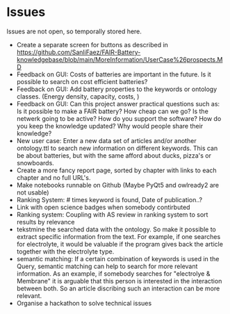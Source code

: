 # Issues
Issues are not open, so temporally stored here. 

+ Create a separate screen for buttons as described in https://github.com/SanliFaez/FAIR-Battery-knowledgebase/blob/main/MoreInformation/UserCase%26prospects.MD
+ Feedback on GUI: Costs of batteries are important in the future. Is it possible to search on cost efficient batteries?
+ Feedback on GUI: Add battery properties to the keywords or ontology classes. (Energy density, capacity, costs, )
+ Feedback on GUI: Can this project answer practical questions such as: Is it possible to make a FAIR battery? How cheap can we go? Is the netwerk going to be active? How do you support the software? How do you keep the knowledge updated? Why would people share their knowledge? 
+ New user case: Enter a new data set of articles and/or another ontology.ttl to search new information on different keywords. This can be about batteries, but with the same afford about ducks, pizza's or snowboards.
+ Create a more fancy report page, sorted by chapter with links to each chapter and no full URL's.
+ Make notebooks runnable on Github (Maybe PyQt5 and owlready2 are not usable)
+ Ranking System: # times keyword is found, Date of publication..?
+ Link with open science badges when somebody contirbuted
+ Ranking system: Coupling with AS review in ranking system to sort results by relevance
+ tekstmine the searched data with the ontology. So make it possible to extract specific information from the text. For example, if one searches for electrolyte, it would be valuable if the program gives back the article together with the electrolyte type. 
+ semantic matching: If a certain combination of keywords is used in the Query, semantic matching can help to search for more relevant information. As an example, if somebody searches for "electrolye & Membrane" it is arguable that this person is interested in the interaction between both. So an article discribing such an interaction can be more relevant.
+ Organise a hackathon to solve technical issues
